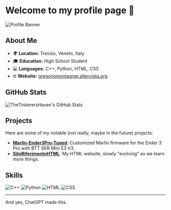 # Welcome to my profile page 👋

![Profile Banner](https://capsule-render.vercel.app/api?text=Benvenuto!&animation=fadeIn&type=waving&color=gradient&height=100)

## About Me

- 🌍 **Location:** Treviso, Veneto, Italy
- 🎓 **Education:** High School Student
- 💻 **Languages:** C++, Python, HTML, CSS
- 🌐 **Website:** [gregoriomontagner.altervista.org](http://gregoriomontagner.altervista.org)

## GitHub Stats

![TheTinkerersHaven's GitHub Stats](https://github-readme-stats.vercel.app/api?username=TheTinkerersHaven&show_icons=true&theme=radical)

## Projects

Here are some of my notable (not really, maybe in the future) projects:

- [**Marlin-Ender3Pro-Tuned**](https://github.com/TheTinkerersHaven/Marlin-Ender3Pro-Tuned): Customized Marlin firmware for the Ender 3 Pro with BTT SKR Mini E3 V3.
- [**SitoRiferimentoHTML**](https://github.com/TheTinkerersHaven/SitoRiferimentoHTML): My HTML website, slowly "evolving" as we learn more things.

## Skills

![C++](https://img.shields.io/badge/C++-00599C?style=flat-square&logo=c%2B%2B&logoColor=white)
![Python](https://img.shields.io/badge/Python-3776AB?style=flat-square&logo=python&logoColor=white)
![HTML](https://img.shields.io/badge/HTML-E34F26?style=flat-square&logo=html5&logoColor=white)
![CSS](https://img.shields.io/badge/CSS-1572B6?style=flat-square&logo=css3&logoColor=white)

--------

And yes, ChatGPT made this.
